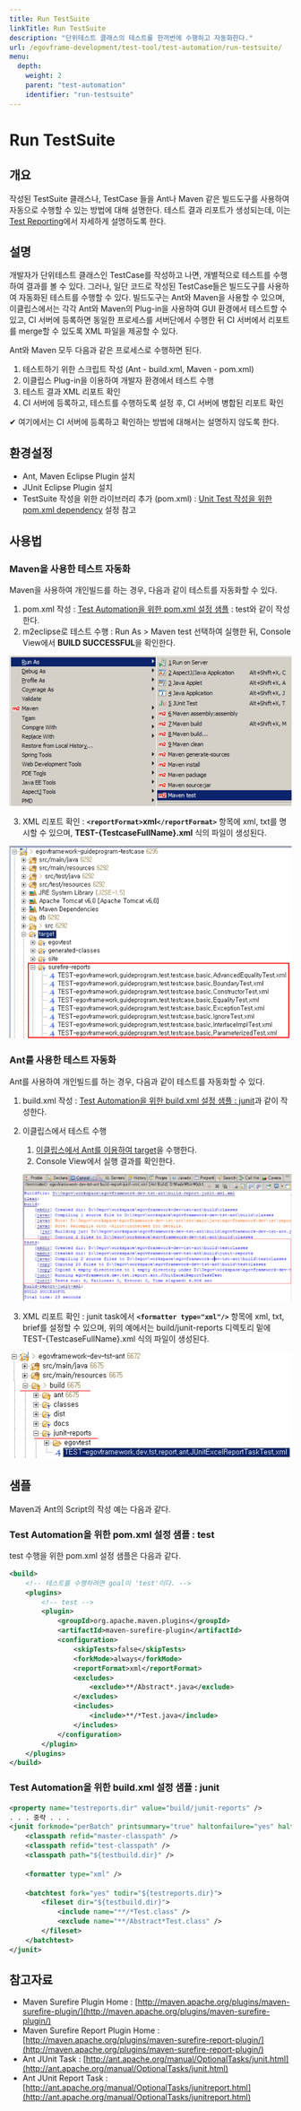 ```yaml
---
title: Run TestSuite
linkTitle: Run TestSuite
description: "단위테스트 클래스의 테스트를 한꺼번에 수행하고 자동화한다."
url: /egovframe-development/test-tool/test-automation/run-testsuite/
menu:
  depth:
    weight: 2
    parent: "test-automation"
    identifier: "run-testsuite"
---
```

# Run TestSuite

## 개요

작성된 TestSuite 클래스나, TestCase 들을 Ant나 Maven 같은 빌드도구를 사용하여 자동으로 수행할 수 있는 방법에 대해 설명한다.
테스트 결과 리포트가 생성되는데, 이는 [Test Reporting](./test-reporting.md)에서 자세하게 설명하도록 한다.

## 설명

개발자가 단위테스트 클래스인 TestCase를 작성하고 나면, 개별적으로 테스트를 수행하여 결과를 볼 수 있다.
그러나, 일단 코드로 작성된 TestCase들은 빌드도구를 사용하여 자동화된 테스트를 수행할 수 있다.
빌드도구는 Ant와 Maven을 사용할 수 있으며, 이클립스에서는 각각 Ant와 Maven의 Plug-in을 사용하여 GUI 환경에서 테스트할 수 있고, CI 서버에 등록하면 동일한 프로세스를 서버단에서 수행한 뒤 CI 서버에서 리포트를 merge할 수 있도록 XML 파일을 제공할 수 있다.

Ant와 Maven 모두 다음과 같은 프로세스로 수행하면 된다.

1. 테스트하기 위한 스크립트 작성 (Ant - build.xml, Maven - pom.xml)
2. 이클립스 Plug-in을 이용하여 개발자 환경에서 테스트 수행
3. 테스트 결과 XML 리포트 확인
4. CI 서버에 등록하고, 테스트를 수행하도록 설정 후, CI 서버에 병합된 리포트 확인

✔ 여기에서는 CI 서버에 등록하고 확인하는 방법에 대해서는 설명하지 않도록 한다.

## 환경설정

* Ant, Maven Eclipse Plugin 설치
* JUnit Eclipse Plugin 설치
* TestSuite 작성을 위한 라이브러리 추가 (pom.xml) : [Unit Test 작성을 위한 pom.xml dependency](./pom-dependency-for-write-unittest.md) 설정 참고

## 사용법

### Maven을 사용한 테스트 자동화

Maven을 사용하여 개인빌드를 하는 경우, 다음과 같이 테스트를 자동화할 수 있다.

1. pom.xml 작성 : [Test Automation을 위한 pom.xml 설정 샘플](#test-automation을-위한-pomxml-설정-샘플--test) : test와 같이 작성한다.
2. m2eclipse로 테스트 수행 : Run As > Maven test 선택하여 실행한 뒤, Console View에서 **BUILD SUCCESSFUL**을 확인한다.

![Maven 테스트 자동화 1](./images/maven-automation-1.jpg)

3. XML 리포트 확인 : **`<reportFormat>`xml`</reportFormat>`** 항목에 xml, txt를 명시할 수 있으며, **TEST-{TestcaseFullName}.xml** 식의 파일이 생성된다.

![Maven 테스트 자동화 2](./images/maven-automation-2.png)

### Ant를 사용한 테스트 자동화

Ant를 사용하여 개인빌드를 하는 경우, 다음과 같이 테스트를 자동화할 수 있다.

1. build.xml 작성 : [Test Automation을 위한 build.xml 설정 샘플 : junit](#test-automation을-위한-buildxml-설정-샘플--junit)과 같이 작성한다.
2. 이클립스에서 테스트 수행

   1. [이클립스에서 Ant를 이용하여 target](./run-ant-on-eclipse.md)을 수행한다.
   2. Console View에서 실행 결과를 확인한다.

   ![Ant 테스트 자동화 1](./images/ant-automation-1.png)
3. XML 리포트 확인 : junit task에서 **`<formatter type="xml"/>`** 항목에 xml, txt, brief를 설정할 수 있으며, 위의 예에서는 build/junit-reports 디렉토리 밑에 TEST-{TestcaseFullName}.xml 식의 파일이 생성된다.

![Ant 테스트 자동화 2](./images/ant-automation-2.png)

## 샘플

Maven과 Ant의 Script의 작성 예는 다음과 같다.

### Test Automation을 위한 pom.xml 설정 샘플 : test

test 수행을 위한 pom.xml 설정 샘플은 다음과 같다.

```xml
<build>
	<!-- 테스트를 수행하려면 goal이 'test'이다. -->
	<plugins>
		<!-- test -->
		<plugin>
			<groupId>org.apache.maven.plugins</groupId>
			<artifactId>maven-surefire-plugin</artifactId>
			<configuration>
				<skipTests>false</skipTests>
				<forkMode>always</forkMode>
				<reportFormat>xml</reportFormat>
				<excludes>
					<exclude>**/Abstract*.java</exclude>
				</excludes>
				<includes>
					<include>**/*Test.java</include>
				</includes>
			</configuration>
		</plugin>
	</plugins>
</build>
```

### Test Automation을 위한 build.xml 설정 샘플 : junit

```xml
<property name="testreports.dir" value="build/junit-reports" />
. . . 중략 . . .
<junit forkmode="perBatch" printsummary="true" haltonfailure="yes" haltonerror="yes">
    <classpath refid="master-classpath" />
    <classpath refid="test-classpath" />
    <classpath path="${testbuild.dir}" />

    <formatter type="xml" />

    <batchtest fork="yes" todir="${testreports.dir}">
        <fileset dir="${testbuild.dir}">
            <include name="**/*Test.class" />
            <exclude name="**/Abstract*Test.class" />
        </fileset>
    </batchtest>
</junit>
```

## 참고자료

* Maven Surefire Plugin Home : [http://maven.apache.org/plugins/maven-surefire-plugin/](http://maven.apache.org/plugins/maven-surefire-plugin/)
* Maven Surefire Report Plugin Home : [http://maven.apache.org/plugins/maven-surefire-report-plugin/](http://maven.apache.org/plugins/maven-surefire-report-plugin/)
* Ant JUnit Task : [http://ant.apache.org/manual/OptionalTasks/junit.html](http://ant.apache.org/manual/OptionalTasks/junit.html)
* Ant JUnit Report Task : [http://ant.apache.org/manual/OptionalTasks/junitreport.html](http://ant.apache.org/manual/OptionalTasks/junitreport.html)
